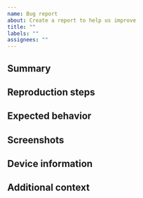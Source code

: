```yaml
---
name: Bug report
about: Create a report to help us improve
title: ""
labels: ""
assignees: ""
---
```


<!-- prettier-ignore-start -->

## Summary

<!-- Clear and concise description of issue. -->

## Reproduction steps

<!--
1. Go to '...'
2. Click on '....'
3. Scroll down to '....'
4. See error
-->

## Expected behavior

<!-- Clear and concise description of what you expected to happen. -->

## Screenshots

<!-- If applicable, screenshots helping explain issue. -->

## Device information

<!--
- Device: [MacBook Pro, iPhone 12, etc.]
- OS: [macOS, iOS, etc.]
- Browser: [Chrome, Firefox, etc.]
- Version: [9.25.0, etc.]
-->

## Additional context

<!-- Any other context about issue. -->

<!-- prettier-ignore-end -->
